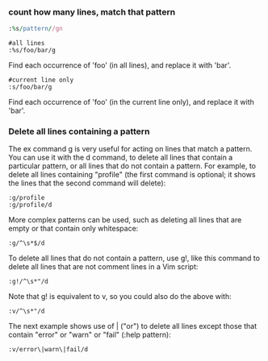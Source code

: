 ### count how many lines, match that pattern


```ruby
:%s/pattern//gn
```

```
#all lines
:%s/foo/bar/g
```

Find each occurrence of 'foo' (in all lines), and replace it with 'bar'.

```
#current line only
:s/foo/bar/g
```

Find each occurrence of 'foo' (in the current line only), and replace it with 'bar'.




### Delete all lines containing a pattern

The ex command g is very useful for acting on lines that match a pattern. You can use it with the d command, to delete all lines that contain a particular pattern, or all lines that do not contain a pattern.
For example, to delete all lines containing "profile" (the first command is optional; it shows the lines that the second command will delete):

```
:g/profile
:g/profile/d
```

More complex patterns can be used, such as deleting all lines that are empty or that contain only whitespace:

```
:g/^\s*$/d
```

To delete all lines that do not contain a pattern, use g!, like this command to delete all lines that are not comment lines in a Vim script:
```
:g!/^\s*"/d
```
Note that g! is equivalent to v, so you could also do the above with:
```
:v/^\s*"/d
```

The next example shows use of \| ("or") to delete all lines except those that contain "error" or "warn" or "fail" (:help pattern):

```
:v/error\|warn\|fail/d

```
